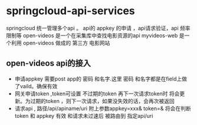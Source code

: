 # springcloud-api-services
springcloud 统一管理多个api 。 api的 appkey 的申请 ，api请求验证，api 频率限制等
open-videos  是一个在采集库中查找电影资源的api 
myvideos-web 是一个利用 open-videos 做成的 第三方 电影网站

## open-videos api的接入
 - 申请appkey 需要post  app的 密码 和名字.这里 密码 和名字都是在field上做了vaild。确保有效
 - 网关申请token ,token可设置 不过期的token 再下一次请求token时 将会更新。为过期的token ，则下一次请求，如果没失效的话，会再次被返回
 - 请求api , 路径/api/apiname/uri 附上参数appkey=xxx& token=& 将会在判断 token 和 appkey 有效 和请求未过速后  被路由到 指定api/uri
 
